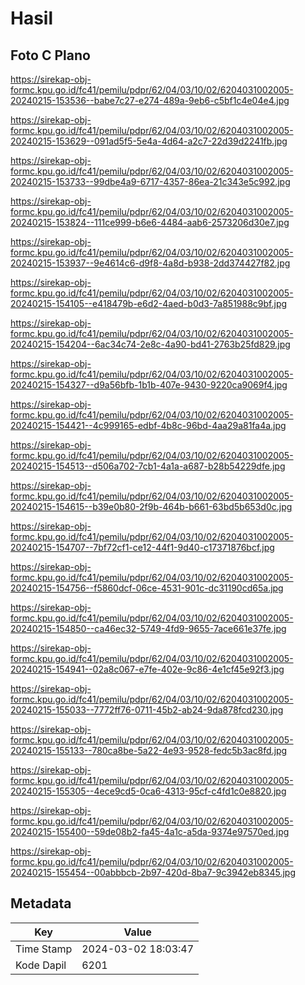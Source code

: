 # Hasil

## Foto C Plano

https://sirekap-obj-formc.kpu.go.id/fc41/pemilu/pdpr/62/04/03/10/02/6204031002005-20240215-153536--babe7c27-e274-489a-9eb6-c5bf1c4e04e4.jpg

https://sirekap-obj-formc.kpu.go.id/fc41/pemilu/pdpr/62/04/03/10/02/6204031002005-20240215-153629--091ad5f5-5e4a-4d64-a2c7-22d39d2241fb.jpg

https://sirekap-obj-formc.kpu.go.id/fc41/pemilu/pdpr/62/04/03/10/02/6204031002005-20240215-153733--99dbe4a9-6717-4357-86ea-21c343e5c992.jpg

https://sirekap-obj-formc.kpu.go.id/fc41/pemilu/pdpr/62/04/03/10/02/6204031002005-20240215-153824--111ce999-b6e6-4484-aab6-2573206d30e7.jpg

https://sirekap-obj-formc.kpu.go.id/fc41/pemilu/pdpr/62/04/03/10/02/6204031002005-20240215-153937--9e4614c6-d9f8-4a8d-b938-2dd374427f82.jpg

https://sirekap-obj-formc.kpu.go.id/fc41/pemilu/pdpr/62/04/03/10/02/6204031002005-20240215-154105--e418479b-e6d2-4aed-b0d3-7a851988c9bf.jpg

https://sirekap-obj-formc.kpu.go.id/fc41/pemilu/pdpr/62/04/03/10/02/6204031002005-20240215-154204--6ac34c74-2e8c-4a90-bd41-2763b25fd829.jpg

https://sirekap-obj-formc.kpu.go.id/fc41/pemilu/pdpr/62/04/03/10/02/6204031002005-20240215-154327--d9a56bfb-1b1b-407e-9430-9220ca9069f4.jpg

https://sirekap-obj-formc.kpu.go.id/fc41/pemilu/pdpr/62/04/03/10/02/6204031002005-20240215-154421--4c999165-edbf-4b8c-96bd-4aa29a81fa4a.jpg

https://sirekap-obj-formc.kpu.go.id/fc41/pemilu/pdpr/62/04/03/10/02/6204031002005-20240215-154513--d506a702-7cb1-4a1a-a687-b28b54229dfe.jpg

https://sirekap-obj-formc.kpu.go.id/fc41/pemilu/pdpr/62/04/03/10/02/6204031002005-20240215-154615--b39e0b80-2f9b-464b-b661-63bd5b653d0c.jpg

https://sirekap-obj-formc.kpu.go.id/fc41/pemilu/pdpr/62/04/03/10/02/6204031002005-20240215-154707--7bf72cf1-ce12-44f1-9d40-c17371876bcf.jpg

https://sirekap-obj-formc.kpu.go.id/fc41/pemilu/pdpr/62/04/03/10/02/6204031002005-20240215-154756--f5860dcf-06ce-4531-901c-dc31190cd65a.jpg

https://sirekap-obj-formc.kpu.go.id/fc41/pemilu/pdpr/62/04/03/10/02/6204031002005-20240215-154850--ca46ec32-5749-4fd9-9655-7ace661e37fe.jpg

https://sirekap-obj-formc.kpu.go.id/fc41/pemilu/pdpr/62/04/03/10/02/6204031002005-20240215-154941--02a8c067-e7fe-402e-9c86-4e1cf45e92f3.jpg

https://sirekap-obj-formc.kpu.go.id/fc41/pemilu/pdpr/62/04/03/10/02/6204031002005-20240215-155033--7772ff76-0711-45b2-ab24-9da878fcd230.jpg

https://sirekap-obj-formc.kpu.go.id/fc41/pemilu/pdpr/62/04/03/10/02/6204031002005-20240215-155133--780ca8be-5a22-4e93-9528-fedc5b3ac8fd.jpg

https://sirekap-obj-formc.kpu.go.id/fc41/pemilu/pdpr/62/04/03/10/02/6204031002005-20240215-155305--4ece9cd5-0ca6-4313-95cf-c4fd1c0e8820.jpg

https://sirekap-obj-formc.kpu.go.id/fc41/pemilu/pdpr/62/04/03/10/02/6204031002005-20240215-155400--59de08b2-fa45-4a1c-a5da-9374e97570ed.jpg

https://sirekap-obj-formc.kpu.go.id/fc41/pemilu/pdpr/62/04/03/10/02/6204031002005-20240215-155454--00abbbcb-2b97-420d-8ba7-9c3942eb8345.jpg


## Metadata

| Key        | Value               |
| ---------- | ------------------- |
| Time Stamp | 2024-03-02 18:03:47 |
| Kode Dapil | 6201                |



